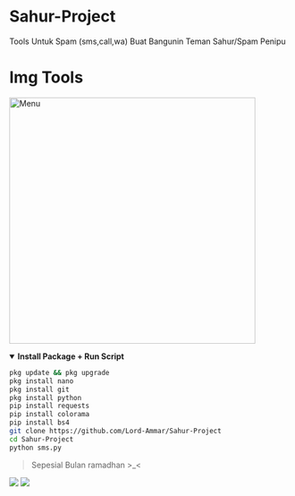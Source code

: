 # Sahur-Project
Tools Untuk Spam (sms,call,wa) Buat Bangunin Teman Sahur/Spam Penipu

# Img Tools
<img src="https://github.com/Lord-Ammar/Sahur-Project/blob/main/Screenshot_2022-04-06-12-29-38-177_com.termux.jpg" width="440" title="Menu" alt="Menu">
</p>

<details open>
  <summary><strong> Install Package + Run Script </strong></summary>

  ```bash
  pkg update && pkg upgrade
  pkg install nano
  pkg install git
  pkg install python
  pip install requests
  pip install colorama
  pip install bs4
  git clone https://github.com/Lord-Ammar/Sahur-Project
  cd Sahur-Project
  python sms.py
  ```
  </details>

> Sepesial Bulan ramadhan >_<

[![](https://img.shields.io/static/v1?logo=youtube&label=subscribe&message=Ammar%20Executed&color=green)](https://youtube.com/channel/UCFeZ5BGt8lbOZwIj2MNOlIQ)
[![](https://img.shields.io/static/v1?logo=youtube&label=subscribe&message=Ammar%20Executed&color=green)](https://youtube.com/channel/UCFeZ5BGt8lbOZwIj2MNOlIQ)
